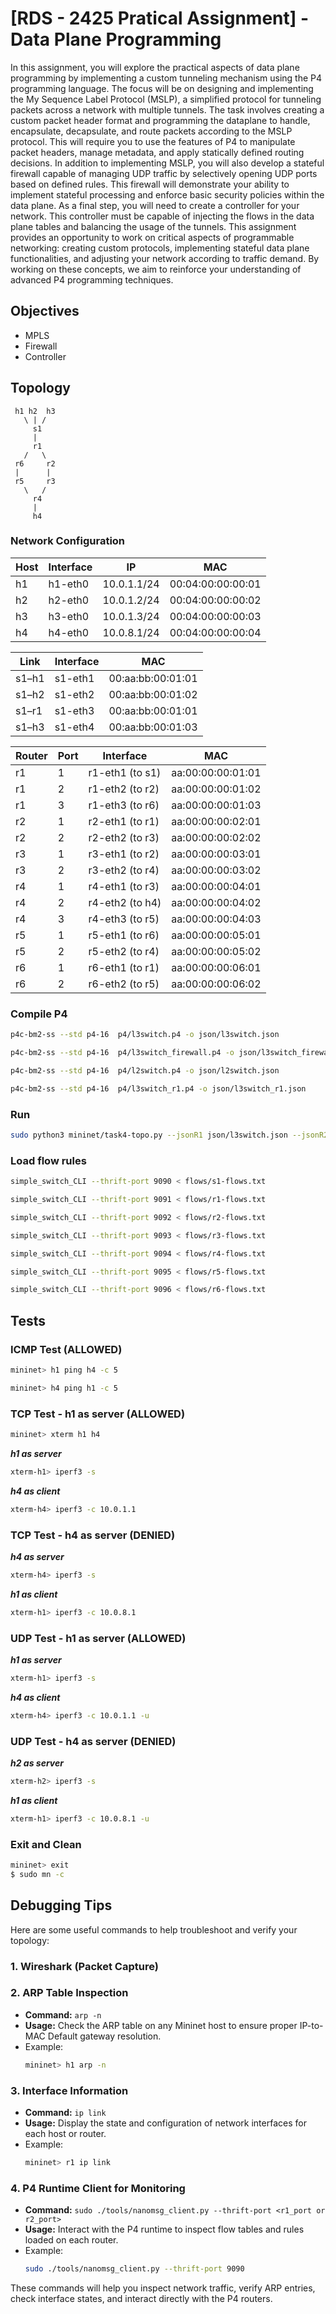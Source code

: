# [RDS - 2425 Pratical Assignment] - Data Plane Programming

In this assignment, you will explore the practical aspects of data plane programming by implementing a custom
tunneling mechanism using the P4 programming language. The focus will be on designing and implementing
the My Sequence Label Protocol (MSLP), a simplified protocol for tunneling packets across a network with
multiple tunnels.
The task involves creating a custom packet header format and programming the dataplane to handle, encapsulate,
decapsulate, and route packets according to the MSLP protocol. This will require you to use the features of P4
to manipulate packet headers, manage metadata, and apply statically defined routing decisions.
In addition to implementing MSLP, you will also develop a stateful firewall capable of managing UDP traffic by
selectively opening UDP ports based on defined rules. This firewall will demonstrate your ability to implement
stateful processing and enforce basic security policies within the data plane.
As a final step, you will need to create a controller for your network. This controller must be capable of injecting
the flows in the data plane tables and balancing the usage of the tunnels.
This assignment provides an opportunity to work on critical aspects of programmable networking: creating
custom protocols, implementing stateful data plane functionalities, and adjusting your network according
to traffic demand. By working on these concepts, we aim to reinforce your understanding of advanced P4
programming techniques.

## Objectives
- MPLS
- Firewall
- Controller

## Topology
     h1 h2  h3
       \ | /
         s1
         |
         r1
       /   \
     r6     r2
     |      |
     r5     r3
       \   /
         r4
         |
         h4


### Network Configuration

| Host | Interface | IP          | MAC               |
| ---- | --------- | ----------- | ----------------- |
| h1   | h1-eth0   | 10.0.1.1/24 | 00:04:00:00:00:01 |
| h2   | h2-eth0   | 10.0.1.2/24 | 00:04:00:00:00:02 |
| h3   | h3-eth0   | 10.0.1.3/24 | 00:04:00:00:00:03 |
| h4   | h4-eth0   | 10.0.8.1/24 | 00:04:00:00:00:04 |


| Link  | Interface | MAC                 |
| ----- | --------- | ------------------- |
| s1–h1 | s1-eth1   | 00\:aa\:bb:00:01:01 |
| s1–h2 | s1-eth2   | 00\:aa\:bb:00:01:02 |
| s1–r1 | s1-eth3   | 00\:aa\:bb:00:01:01 |
| s1–h3 | s1-eth4   | 00\:aa\:bb:00:01:03 |


| Router | Port | Interface       | MAC               |
| ------ | ---- | --------------- | ----------------- |
| r1     | 1    | r1-eth1 (to s1) | aa:00:00:00:01:01 |
| r1     | 2    | r1-eth2 (to r2) | aa:00:00:00:01:02 |
| r1     | 3    | r1-eth3 (to r6) | aa:00:00:00:01:03 |
| r2     | 1    | r2-eth1 (to r1) | aa:00:00:00:02:01 |
| r2     | 2    | r2-eth2 (to r3) | aa:00:00:00:02:02 |
| r3     | 1    | r3-eth1 (to r2) | aa:00:00:00:03:01 |
| r3     | 2    | r3-eth2 (to r4) | aa:00:00:00:03:02 |
| r4     | 1    | r4-eth1 (to r3) | aa:00:00:00:04:01 |
| r4     | 2    | r4-eth2 (to h4) | aa:00:00:00:04:02 |
| r4     | 3    | r4-eth3 (to r5) | aa:00:00:00:04:03 |
| r5     | 1    | r5-eth1 (to r6) | aa:00:00:00:05:01 |
| r5     | 2    | r5-eth2 (to r4) | aa:00:00:00:05:02 |
| r6     | 1    | r6-eth1 (to r1) | aa:00:00:00:06:01 |
| r6     | 2    | r6-eth2 (to r5) | aa:00:00:00:06:02 |





### Compile P4
```bash
p4c-bm2-ss --std p4-16  p4/l3switch.p4 -o json/l3switch.json
```
```bash
p4c-bm2-ss --std p4-16  p4/l3switch_firewall.p4 -o json/l3switch_firewall.json
```
```bash
p4c-bm2-ss --std p4-16  p4/l2switch.p4 -o json/l2switch.json
```
```bash
p4c-bm2-ss --std p4-16  p4/l3switch_r1.p4 -o json/l3switch_r1.json
```
### Run
```bash
sudo python3 mininet/task4-topo.py --jsonR1 json/l3switch.json --jsonR2 json/l3switch_firewall.json --jsonR3 json/l3switch_r1.json --jsonS1 json/l2switch.json
```

### Load flow rules
```bash
simple_switch_CLI --thrift-port 9090 < flows/s1-flows.txt
```
```bash
simple_switch_CLI --thrift-port 9091 < flows/r1-flows.txt
```
```bash
simple_switch_CLI --thrift-port 9092 < flows/r2-flows.txt
```
```bash
simple_switch_CLI --thrift-port 9093 < flows/r3-flows.txt
```
```bash
simple_switch_CLI --thrift-port 9094 < flows/r4-flows.txt
```
```bash
simple_switch_CLI --thrift-port 9095 < flows/r5-flows.txt
```
```bash
simple_switch_CLI --thrift-port 9096 < flows/r6-flows.txt
```
## Tests
### ICMP Test (ALLOWED)
```bash
mininet> h1 ping h4 -c 5
```
```bash
mininet> h4 ping h1 -c 5
```
### TCP Test - h1 as server (ALLOWED)
```bash
mininet> xterm h1 h4
```
***h1 as server*** 
```bash
xterm-h1> iperf3 -s
```
***h4 as client***
```bash
xterm-h4> iperf3 -c 10.0.1.1
```
### TCP Test - h4 as server (DENIED)

***h4 as server*** 
```bash
xterm-h4> iperf3 -s
```
***h1 as client***
```bash
xterm-h1> iperf3 -c 10.0.8.1
```

### UDP Test - h1 as server (ALLOWED)

***h1 as server*** 
```bash
xterm-h1> iperf3 -s
```
***h4 as client***
```bash
xterm-h4> iperf3 -c 10.0.1.1 -u
```

### UDP Test - h4 as server (DENIED)

***h2 as server*** 
```bash
xterm-h2> iperf3 -s
```
***h1 as client***
```bash
xterm-h1> iperf3 -c 10.0.8.1 -u
```

### Exit and Clean
```bash
mininet> exit
$ sudo mn -c
```

## Debugging Tips

Here are some useful commands to help troubleshoot and verify your topology:

### 1. **Wireshark (Packet Capture)**

### 2. **ARP Table Inspection**
   - **Command:** `arp -n`
   - **Usage:** Check the ARP table on any Mininet host to ensure proper IP-to-MAC Default gateway resolution.
   - Example:
     ```bash
     mininet> h1 arp -n
     ```

### 3. **Interface Information**
   - **Command:** `ip link`
   - **Usage:** Display the state and configuration of network interfaces for each host or router.
   - Example:
     ```bash
     mininet> r1 ip link
     ```

### 4. **P4 Runtime Client for Monitoring**
   - **Command:** `sudo ./tools/nanomsg_client.py --thrift-port <r1_port or r2_port>`
   - **Usage:** Interact with the P4 runtime to inspect flow tables and rules loaded on each router.
   - Example:
     ```bash
     sudo ./tools/nanomsg_client.py --thrift-port 9090
     ```

These commands will help you inspect network traffic, verify ARP entries, check interface states, and interact directly with the P4 routers.
